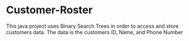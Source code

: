 # Customer-Roster
This java project uses Binary Search Trees in order to access and store customers data. The data is the customers ID, Name, and Phone Number
